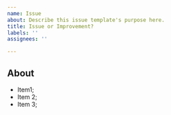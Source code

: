 ```yaml
---
name: Issue
about: Describe this issue template's purpose here.
title: Issue or Improvement?
labels: ''
assignees: ''

---
```


## About

-   Item1;
-   Item 2;
-   Item 3;

